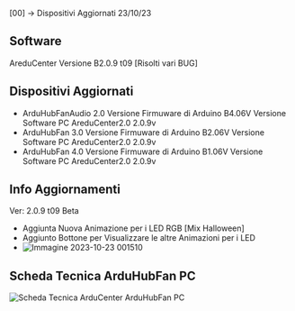 [00] -> Dispositivi Aggiornati  23/10/23  

## Software
AreduCenter  Versione B2.0.9 t09 [Risolti vari BUG]  

## Dispositivi Aggiornati                              
- ArduHubFanAudio 2.0 Versione Firmuware di Arduino B4.06V Versione Software PC AreduCenter2.0 2.0.9v
- ArduHubFan 3.0 Versione Firmuware di Arduino B2.06V Versione Software PC AreduCenter2.0 2.0.9v
- ArduHubFan 4.0 Versione Firmuware di Arduino B1.06V Versione Software PC AreduCenter2.0 2.0.9v

## Info Aggiornamenti
Ver: 2.0.9 t09 Beta
- Aggiunta Nuova Animazione per i LED RGB [Mix Halloween]
- Aggiunto Bottone per Visualizzare le altre Animazioni per i LED
- ![Immagine 2023-10-23 001510](https://github.com/MastrMarco/ArduCenter/assets/76437833/77e52cf3-8f4a-4bdb-8763-8be6888e7405)


## Scheda Tecnica ArduHubFan PC
![Scheda Tecnica ArduCenter ArduHubFan PC](https://user-images.githubusercontent.com/76437833/226737407-9d30d4f6-7207-4f55-8824-64b31325b2ff.png)
